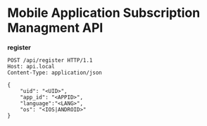 Mobile Application Subscription Managment API
=======

**register**

```
POST /api/register HTTP/1.1
Host: api.local
Content-Type: application/json

{
    "uid": "<UID>",
    "app_id": "<APPID>",
    "language":"<LANG>",
    "os": "<IOS|ANDROID>"
}
```
